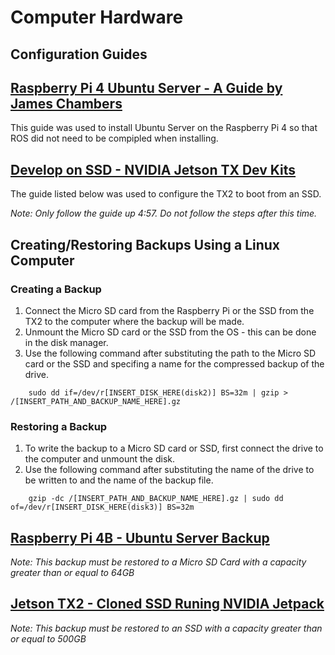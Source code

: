 # Computer Hardware #

## Configuration Guides ##


## [Raspberry Pi 4 Ubuntu Server - A Guide by James Chambers](https://jamesachambers.com/raspberry-pi-4-ubuntu-server-desktop-18-04-3-image-unofficial/) ##
This guide was used to install Ubuntu Server on the Raspberry Pi 4 so that ROS did not need to be compipled when installing.   

## [Develop on SSD - NVIDIA Jetson TX Dev Kits](https://youtu.be/ZpQgRdg8RmA) ##
The guide listed below was used to configure the TX2 to boot from an SSD. 

*Note: Only follow the guide up 4:57. Do not follow the steps after this time.*
   

## Creating/Restoring Backups Using a Linux Computer ##
### Creating a Backup ###
1. Connect the Micro SD card from the Raspberry Pi or the SSD from the TX2 to the computer where the backup will be made. 
1. Unmount the Micro SD card or the SSD from the OS - this can be done in the disk manager. 
1. Use the following command after substituting the path to the Micro SD card or the SSD and specifing a name for the compressed backup of the drive.
```
	sudo dd if=/dev/r[INSERT_DISK_HERE(disk2)] BS=32m | gzip > /[INSERT_PATH_AND_BACKUP_NAME_HERE].gz
```
### Restoring a Backup ###
1. To write the backup to a Micro SD card or SSD, first connect the drive to the computer and unmount the disk. 
1. Use the following command after substituting the name of the drive to be written to and the name of the backup file.  
```
	gzip -dc /[INSERT_PATH_AND_BACKUP_NAME_HERE].gz | sudo dd of=/dev/r[INSERT_DISK_HERE(disk3)] BS=32m
```

## [Raspberry Pi 4B - Ubuntu Server Backup](https://drive.google.com/uc?export=download&confirm=n3Q3&id=1xh1nTMyLx9h_HU1v4K-zJbxssuq-ram7) ##
*Note: This backup must be restored to a Micro SD Card with a capacity greater than or equal to 64GB*

## [Jetson TX2 - Cloned SSD Runing NVIDIA Jetpack](https://drive.google.com/uc?id=1ChVVHlB_Lbe0hwe4Fh0JUX25fiE8jmSy&export=download) ##
*Note: This backup must be restored to an SSD with a capacity greater than or equal to 500GB*
